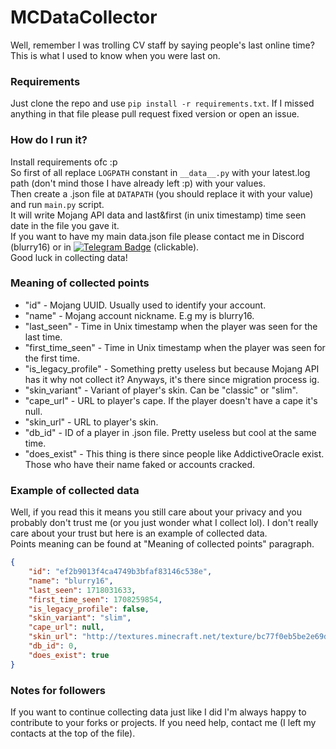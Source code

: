 # MCDataCollector
Well, remember I was trolling CV staff by saying people's last online time? This is what I used to know when you were last on.

### Requirements
Just clone the repo and use ```pip install -r requirements.txt```. If I missed anything in that file please pull request fixed version or open an issue.

### How do I run it?
Install requirements ofc :p  
So first of all replace `LOGPATH` constant in `__data__.py` with your latest.log path (don't mind those I have already left :p) with your values.  
Then create a .json file at `DATAPATH` (you should replace it with your value) and run `main.py` script.  
It will write Mojang API data and last&first (in unix timestamp) time seen date in the file you gave it.  
If you want to have my main data.json file please contact me in Discord (blurry16) or in [![Telegram Badge](https://img.shields.io/badge/Telegram-blue?style=for-the-badge&logo=telegram&logoColor=white)](https://t.me/blurry16) (clickable).  
Good luck in collecting data!

### Meaning of collected points
- "id" - Mojang UUID. Usually used to identify your account.
- "name" - Mojang account nickname. E.g my is blurry16.
- "last_seen" - Time in Unix timestamp when the player was seen for the last time.
- "first_time_seen" - Time in Unix timestamp when the player was seen for the first time.
- "is_legacy_profile" - Something pretty useless but because Mojang API has it why not collect it? Anyways, it's there since migration process ig.
- "skin_variant" - Variant of player's skin. Can be "classic" or "slim".
- "cape_url" - URL to player's cape. If the player doesn't have a cape it's null.
- "skin_url" - URL to player's skin.
- "db_id" - ID of a player in .json file. Pretty useless but cool at the same time.
- "does_exist" - This thing is there since people like AddictiveOracle exist. Those who have their name faked or accounts cracked.

### Example of collected data
Well, if you read this it means you still care about your privacy and you probably don't trust me (or you just wonder what I collect lol). I don't really care about your trust but here is an example of collected data.  
Points meaning can be found at "Meaning of collected points" paragraph.
```json
{
    "id": "ef2b9013f4ca4749b3bfaf83146c538e",
    "name": "blurry16",
    "last_seen": 1718031633,
    "first_time_seen": 1708259854,
    "is_legacy_profile": false,
    "skin_variant": "slim",
    "cape_url": null,
    "skin_url": "http://textures.minecraft.net/texture/bc77f0eb5be2e69d320144242a29dcbeedfe2fc42df48638d86bac470fdab786",
    "db_id": 0,
    "does_exist": true
}
```

### Notes for followers
If you want to continue collecting data just like I did I'm always happy to contribute to your forks or projects. If you need help, contact me (I left my contacts at the top of the file).